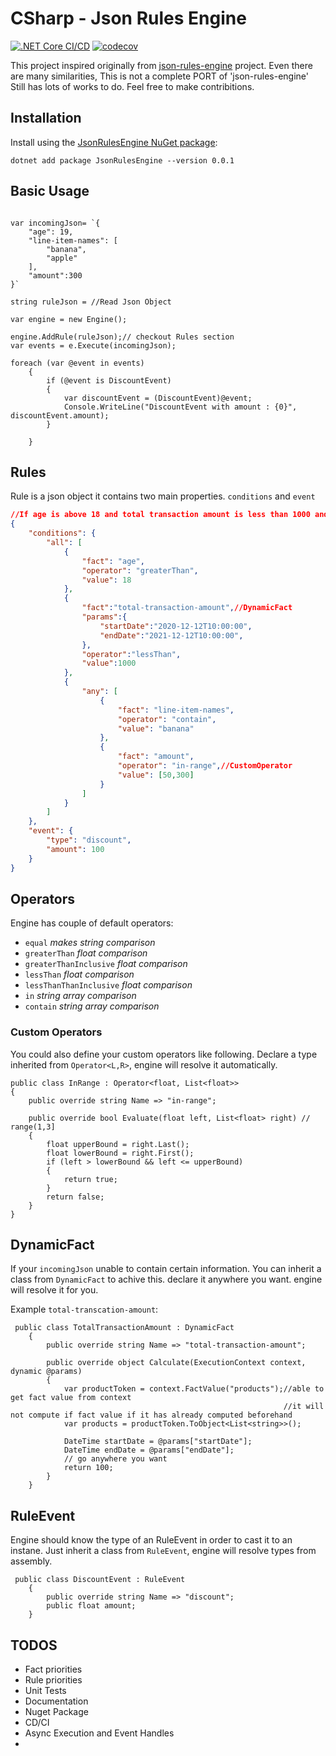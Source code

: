 # CSharp - Json Rules Engine
[![.NET Core CI/CD](https://github.com/ozanerturk/CSharpJsonRulesEngine/actions/workflows/dotnet.yml/badge.svg)](https://github.com/ozanerturk/CSharpJsonRulesEngine/actions/workflows/dotnet.yml)
[![codecov](https://codecov.io/gh/ozanerturk/CSharpJsonRulesEngine/branch/main/graph/badge.svg?token=XvcMUSDeUV)](https://codecov.io/gh/ozanerturk/CSharpJsonRulesEngine)

This project inspired originally from  [json-rules-engine](https://github.com/CacheControl/json-rules-engine) project. 
Even there are many similarities, This is not a complete PORT of 'json-rules-engine'
Still has lots of works to do. Feel free to make contribitions.


## Installation
Install using the [JsonRulesEngine NuGet package](https://www.nuget.org/packages/JsonRulesEngine/):

```
dotnet add package JsonRulesEngine --version 0.0.1
```


## Basic Usage

``` Csharp

var incomingJson= `{
    "age": 19,
    "line-item-names": [
        "banana",
        "apple"
    ],
    "amount":300
}`

string ruleJson = //Read Json Object

var engine = new Engine();

engine.AddRule(ruleJson);// checkout Rules section
var events = e.Execute(incomingJson);

foreach (var @event in events)
    {
        if (@event is DiscountEvent)
        {
            var discountEvent = (DiscountEvent)@event;
            Console.WriteLine("DiscountEvent with amount : {0}", discountEvent.amount);
        }
        
    }
``` 

## Rules
Rule is a json object it contains two main properties. `conditions` and `event`
```json 
//If age is above 18 and total transaction amount is less than 1000 and ('line-item-names' list contains 'banana' or 'amount' is in range (50,300])
{
    "conditions": {
        "all": [
            {
                "fact": "age",
                "operator": "greaterThan",
                "value": 18
            },
            {
                "fact":"total-transaction-amount",//DynamicFact
                "params":{
                    "startDate":"2020-12-12T10:00:00",
                    "endDate":"2021-12-12T10:00:00",
                },
                "operator":"lessThan",
                "value":1000
            },
            {
                "any": [
                    {
                        "fact": "line-item-names",
                        "operator": "contain",
                        "value": "banana"
                    },
                    {
                        "fact": "amount",
                        "operator": "in-range",//CustomOperator
                        "value": [50,300]
                    }
                ]
            }
        ]
    },
    "event": {
        "type": "discount",
        "amount": 100
    }
}
```
## Operators
Engine has couple of default operators:
- `equal` *makes string comparison* 
- `greaterThan` *float comparison* 
- `greaterThanInclusive` *float comparison* 
- `lessThan` *float comparison* 
- `lessThanThanInclusive` *float comparison* 
- `in` *string array comparison* 
- `contain` *string array comparison* 

### Custom Operators
You could also define your custom operators like following. Declare a type inherited from `Operator<L,R>`, engine will resolve it automatically. 
    
```CSharp
public class InRange : Operator<float, List<float>>
{
    public override string Name => "in-range";

    public override bool Evaluate(float left, List<float> right) // range(1,3]
    {
        float upperBound = right.Last();
        float lowerBound = right.First();
        if (left > lowerBound && left <= upperBound)
        {
            return true;
        }
        return false;
    }
}
```

## DynamicFact
If your `incomingJson` unable to contain certain information. You can inherit a class from `DynamicFact` to achive this. declare it anywhere you want. engine will resolve it for you. 

Example `total-transcation-amount`:
```CSharp
 public class TotalTransactionAmount : DynamicFact
    {
        public override string Name => "total-transaction-amount";

        public override object Calculate(ExecutionContext context, dynamic @params)
        {
            var productToken = context.FactValue("products");//able to get fact value from context
                                                             //it will not compute if fact value if it has already computed beforehand
            var products = productToken.ToObject<List<string>>();

            DateTime startDate = @params["startDate"];
            DateTime endDate = @params["endDate"];
            // go anywhere you want
            return 100;
        }
    }
```

## RuleEvent
Engine should know the type of an RuleEvent in order to cast it to an instane. 
Just inherit a class from `RuleEvent`, engine will resolve types from assembly. 
```CSharp
 public class DiscountEvent : RuleEvent
    {
        public override string Name => "discount";
        public float amount;
    }
```

## TODOS
- Fact priorities
- Rule priorities
- Unit Tests
- Documentation
- Nuget Package
- CD/CI
- Async Execution and Event Handles
- 

